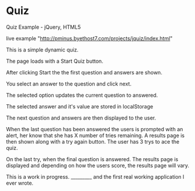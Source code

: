 Quiz 
====

Quiz Example - jQuery, HTML5

live example "http://pminus.byethost7.com/projects/jquiz/index.html"

This is a simple dynamic quiz. 

The page loads with a Start Quiz button. 

After clicking Start the the first question and answers are shown.

You select an answer to the question and click next. 

The selected option updates the current question to answered.

The selected answer and it's value are stored in localStorage

The next question and answers are then displayed to the user. 

When the last question has been answered the users is prompted with an alert, 
her know that she has X number of tries remaining. A results page is then 
shown along with a try again button. The user has 3 trys to ace the quiz. 

On the last try, when the final question is answered. The results page is 
displayed and depending on how the users score, the results page will vary. 

This is a work in progress. _________ and the first real working application I ever wrote. 

